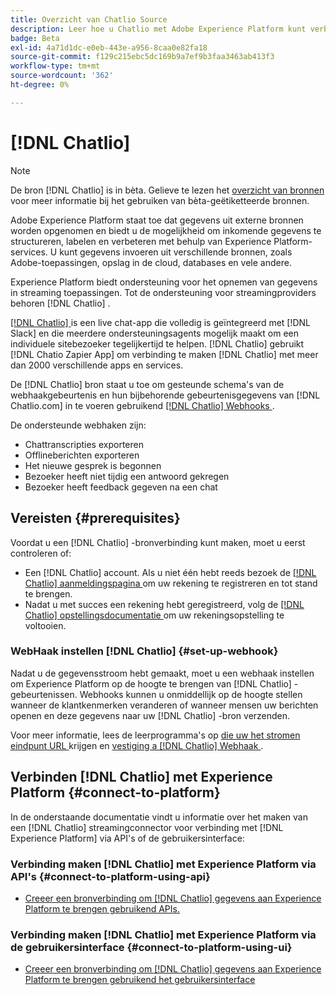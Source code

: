 ```yaml
---
title: Overzicht van Chatlio Source
description: Leer hoe u Chatlio met Adobe Experience Platform kunt verbinden met behulp van API's of de gebruikersinterface door gebruik te maken van webhaken
badge: Beta
exl-id: 4a71d1dc-e0eb-443e-a956-8caa0e82fa18
source-git-commit: f129c215ebc5dc169b9a7ef9b3faa3463ab413f3
workflow-type: tm+mt
source-wordcount: '362'
ht-degree: 0%

---
```


# [!DNL Chatlio]

>[!NOTE]
>
>De bron [!DNL Chatlio] is in bèta. Gelieve te lezen het [ overzicht van bronnen ](../../home.md#terms-and-conditions) voor meer informatie bij het gebruiken van bèta-geëtiketteerde bronnen.

Adobe Experience Platform staat toe dat gegevens uit externe bronnen worden opgenomen en biedt u de mogelijkheid om inkomende gegevens te structureren, labelen en verbeteren met behulp van Experience Platform-services. U kunt gegevens invoeren uit verschillende bronnen, zoals Adobe-toepassingen, opslag in de cloud, databases en vele andere.

Experience Platform biedt ondersteuning voor het opnemen van gegevens in streaming toepassingen. Tot de ondersteuning voor streamingproviders behoren [!DNL Chatlio] .

[[!DNL Chatlio] ](https://chatlio.com/) is een live chat-app die volledig is geïntegreerd met [!DNL Slack] en die meerdere ondersteuningsagents mogelijk maakt om een individuele sitebezoeker tegelijkertijd te helpen. [!DNL Chatlio] gebruikt [!DNL Chatio Zapier App] om verbinding te maken [!DNL Chatlio] met meer dan 2000 verschillende apps en services.

De [!DNL Chatlio] bron staat u toe om gesteunde schema&#39;s van de webhaakgebeurtenis en hun bijbehorende gebeurtenisgegevens van [!DNL Chatlio.com] in te voeren gebruikend [[!DNL Chatlio]  Webhooks ](https://chatlio.com/docs/webhooks/).

De ondersteunde webhaken zijn:

* Chattranscripties exporteren
* Offlineberichten exporteren
* Het nieuwe gesprek is begonnen
* Bezoeker heeft niet tijdig een antwoord gekregen
* Bezoeker heeft feedback gegeven na een chat

## Vereisten {#prerequisites}

Voordat u een [!DNL Chatlio] -bronverbinding kunt maken, moet u eerst controleren of:

* Een [!DNL Chatlio] account. Als u niet één hebt reeds bezoek de [[!DNL Chatlio]  aanmeldingspagina ](https://chatlio.com/app/#/signup) om uw rekening te registreren en tot stand te brengen.
* Nadat u met succes een rekening hebt geregistreerd, volg de [[!DNL Chatlio]  opstellingsdocumentatie ](https://chatlio.com/docs/setup/) om uw rekeningsopstelling te voltooien.

### WebHaak instellen [!DNL Chatlio] {#set-up-webhook}

Nadat u de gegevensstroom hebt gemaakt, moet u een webhaak instellen om Experience Platform op de hoogte te brengen van [!DNL Chatlio] -gebeurtenissen. Webhooks kunnen u onmiddellijk op de hoogte stellen wanneer de klantkenmerken veranderen of wanneer mensen uw berichten openen en deze gegevens naar uw [!DNL Chatlio] -bron verzenden.

Voor meer informatie, lees de leerprogramma&#39;s op [ die uw het stromen eindpunt URL ](../../tutorials/ui/create/marketing-automation/chatlio-webhook.md#get-streaming-endpoint) krijgen en [ vestiging a  [!DNL Chatlio]  Webhaak ](../../tutorials/ui/create/marketing-automation/chatlio-webhook.md#set-up-webhook).

## Verbinden [!DNL Chatlio] met Experience Platform {#connect-to-platform}

In de onderstaande documentatie vindt u informatie over het maken van een [!DNL Chatlio] streamingconnector voor verbinding met [!DNL Experience Platform] via API&#39;s of de gebruikersinterface:

### Verbinding maken [!DNL Chatlio] met Experience Platform via API&#39;s {#connect-to-platform-using-api}

* [Creeer een bronverbinding om  [!DNL Chatlio]  gegevens aan Experience Platform te brengen gebruikend APIs.](../../tutorials/api/create/marketing-automation/chatlio-webhook.md)

### Verbinding maken [!DNL Chatlio] met Experience Platform via de gebruikersinterface {#connect-to-platform-using-ui}

* [Creeer een bronverbinding om  [!DNL Chatlio]  gegevens aan Experience Platform te brengen gebruikend het gebruikersinterface](../../tutorials/ui/create/marketing-automation/chatlio-webhook.md)
